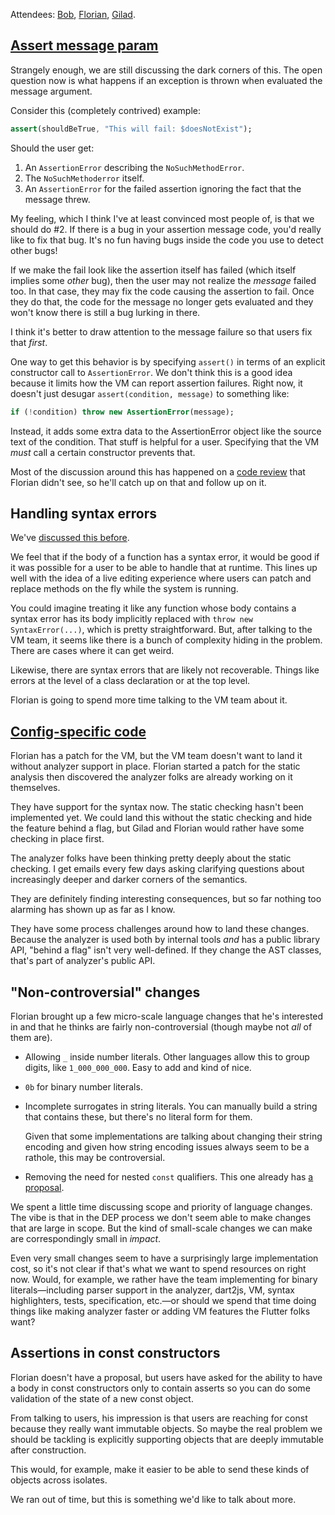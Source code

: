 Attendees: [Bob][], [Florian][], [Gilad][].

[bob]: https://github.com/munificent
[florian]: https://github.com/floitschG
[gilad]: https://github.com/gbracha

## [Assert message param][37]

[37]: https://github.com/dart-lang/dart_enhancement_proposals/issues/37

Strangely enough, we are still discussing the dark corners of this. The open
question now is what happens if an exception is thrown when evaluated the
message argument.

Consider this (completely contrived) example:

```dart
assert(shouldBeTrue, "This will fail: $doesNotExist");
```

Should the user get:

1. An `AssertionError` describing the `NoSuchMethodError`.
2. The `NoSuchMethoderror` itself.
3. An `AssertionError` for the failed assertion ignoring the fact that the
  message threw.

My feeling, which I think I've at least convinced most people of, is that we
should do #2. If there is a bug in your assertion message code, you'd really
like to fix that bug. It's no fun having bugs inside the code you use to detect
other bugs!

If we make the fail look like the assertion itself has failed (which itself
implies some *other* bug), then the user may not realize the *message* failed
too. In that case, they may fix the code causing the assertion to fail. Once
they do that, the code for the message no longer gets evaluated and they won't
know there is still a bug lurking in there.

I think it's better to draw attention to the message failure so that users fix
that *first*.

One way to get this behavior is by specifying `assert()` in terms of an explicit
constructor call to `AssertionError`. We don't think this is a good idea because
it limits how the VM can report assertion failures. Right now, it doesn't just
desugar `assert(condition, message)` to something like:

```dart
if (!condition) throw new AssertionError(message);
```

Instead, it adds some extra data to the AssertionError object like the source
text of the condition. That stuff is helpful for a user. Specifying that the VM
*must* call a certain constructor prevents that.

Most of the discussion around this has happened on a [code review][] that
Florian didn't see, so he'll catch up on that and follow up on it.

[code review]: https://codereview.chromium.org/1324933002/

## Handling syntax errors

We've [discussed this before][syntax].

[syntax]: https://github.com/dart-lang/dart_enhancement_proposals/blob/master/Meetings/2015-10-28%20DEP%20Committee%20Meeting.md#handling-syntax-errors

We feel that if the body of a function has a syntax error, it would be good if
it was possible for a user to be able to handle that at runtime. This lines up
well with the idea of a live editing experience where users can patch and
replace methods on the fly while the system is running.

You could imagine treating it like any function whose body contains a syntax
error has its body implicitly replaced with `throw new SyntaxError(...)`, which
is pretty straightforward. But, after talking to the VM team, it seems like
there is a bunch of complexity hiding in the problem. There are cases where it
can get weird.

Likewise, there are syntax errors that are likely not recoverable. Things like
errors at the level of a class declaration or at the top level.

Florian is going to spend more time talking to the VM team about it.

## [Config-specific code][40]

[40]: https://github.com/dart-lang/dart_enhancement_proposals/issues/40

Florian has a patch for the VM, but the VM team doesn't want to land it without
analyzer support in place. Florian started a patch for the static analysis then
discovered the analyzer folks are already working on it themselves.

They have support for the syntax now. The static checking hasn't been
implemented yet. We could land this without the static checking and hide the
feature behind a flag, but Gilad and Florian would rather have some checking in
place first.

The analyzer folks have been thinking pretty deeply about the static checking. I
get emails every few days asking clarifying questions about increasingly deeper
and darker corners of the semantics.

They are definitely finding interesting consequences, but so far nothing too
alarming has shown up as far as I know.

They have some process challenges around how to land these changes. Because the
analyzer is used both by internal tools *and* has a public library API, "behind
a flag" isn't very well-defined. If they change the AST classes, that's part of
analyzer's public API.

## "Non-controversial" changes

Florian brought up a few micro-scale language changes that he's interested in
and that he thinks are fairly non-controversial (though maybe not *all* of them
are).

*   Allowing `_` inside number literals. Other languages allow this to group
    digits, like `1_000_000_000`. Easy to add and kind of nice.

*   `0b` for binary number literals.

*   Incomplete surrogates in string literals. You can manually build a string
    that contains these, but there's no literal form for them.

    Given that some implementations are talking about changing their string
    encoding and given how string encoding issues always seem to be a rathole,
    this may be controversial.

*   Removing the need for nested `const` qualifiers. This one already has [a
    proposal][const].

[const]: https://github.com/lrhn/dep-const/blob/master/proposal.md

We spent a little time discussing scope and priority of language changes. The
vibe is that in the DEP process we don't seem able to make changes that are
large in scope. But the kind of small-scale changes we can make are
correspondingly small in *impact*.

Even very small changes seem to have a surprisingly large implementation cost,
so it's not clear if that's what we want to spend resources on right now. Would,
for example, we rather have the team implementing for binary
literals&mdash;including parser support in the analyzer, dart2js, VM, syntax
highlighters, tests, specification, etc.&mdash;or should we spend that time
doing things like making analyzer faster or adding VM features the Flutter folks
want?

## Assertions in const constructors

Florian doesn't have a proposal, but users have asked for the ability to have a
body in const constructors only to contain asserts so you can do some validation
of the state of a new const object.

From talking to users, his impression is that users are reaching for const
because they really want immutable objects. So maybe the real problem we should
be tackling is explicitly supporting objects that are deeply immutable after
construction.

This would, for example, make it easier to be able to send these kinds of
objects across isolates.

We ran out of time, but this is something we'd like to talk about more.

